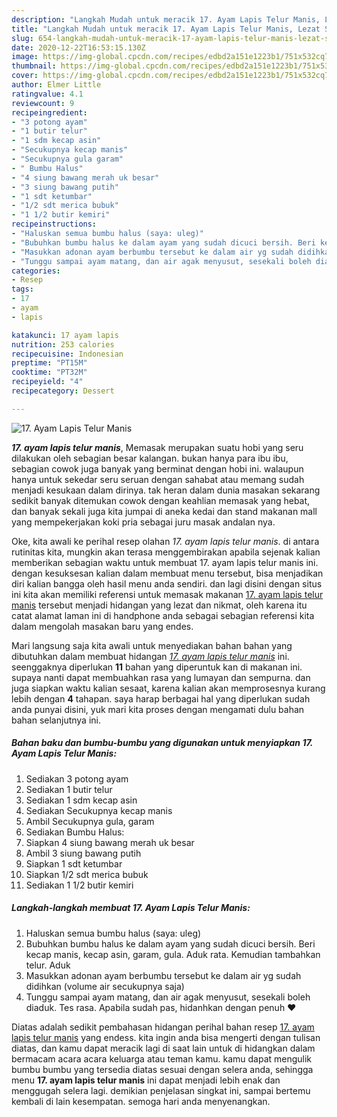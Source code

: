 ```yaml
---
description: "Langkah Mudah untuk meracik 17. Ayam Lapis Telur Manis, Lezat Sekali"
title: "Langkah Mudah untuk meracik 17. Ayam Lapis Telur Manis, Lezat Sekali"
slug: 654-langkah-mudah-untuk-meracik-17-ayam-lapis-telur-manis-lezat-sekali
date: 2020-12-22T16:53:15.130Z
image: https://img-global.cpcdn.com/recipes/edbd2a151e1223b1/751x532cq70/17-ayam-lapis-telur-manis-foto-resep-utama.jpg
thumbnail: https://img-global.cpcdn.com/recipes/edbd2a151e1223b1/751x532cq70/17-ayam-lapis-telur-manis-foto-resep-utama.jpg
cover: https://img-global.cpcdn.com/recipes/edbd2a151e1223b1/751x532cq70/17-ayam-lapis-telur-manis-foto-resep-utama.jpg
author: Elmer Little
ratingvalue: 4.1
reviewcount: 9
recipeingredient:
- "3 potong ayam"
- "1 butir telur"
- "1 sdm kecap asin"
- "Secukupnya kecap manis"
- "Secukupnya gula garam"
- " Bumbu Halus"
- "4 siung bawang merah uk besar"
- "3 siung bawang putih"
- "1 sdt ketumbar"
- "1/2 sdt merica bubuk"
- "1 1/2 butir kemiri"
recipeinstructions:
- "Haluskan semua bumbu halus (saya: uleg)"
- "Bubuhkan bumbu halus ke dalam ayam yang sudah dicuci bersih. Beri kecap manis, kecap asin, garam, gula. Aduk rata. Kemudian tambahkan telur. Aduk"
- "Masukkan adonan ayam berbumbu tersebut ke dalam air yg sudah didihkan (volume air secukupnya saja)"
- "Tunggu sampai ayam matang, dan air agak menyusut, sesekali boleh diaduk. Tes rasa. Apabila sudah pas, hidanhkan dengan penuh ❤️"
categories:
- Resep
tags:
- 17
- ayam
- lapis

katakunci: 17 ayam lapis 
nutrition: 253 calories
recipecuisine: Indonesian
preptime: "PT15M"
cooktime: "PT32M"
recipeyield: "4"
recipecategory: Dessert

---
```



![17. Ayam Lapis Telur Manis](https://img-global.cpcdn.com/recipes/edbd2a151e1223b1/751x532cq70/17-ayam-lapis-telur-manis-foto-resep-utama.jpg)

<b><i>17. ayam lapis telur manis</i></b>, Memasak merupakan suatu hobi yang seru dilakukan oleh sebagian besar kalangan. bukan hanya para ibu ibu, sebagian cowok juga banyak yang berminat dengan hobi ini. walaupun hanya untuk sekedar seru seruan dengan sahabat atau memang sudah menjadi kesukaan dalam dirinya. tak heran dalam dunia masakan sekarang sedikit banyak ditemukan cowok dengan keahlian memasak yang hebat, dan banyak sekali juga kita jumpai di aneka kedai dan stand makanan mall yang mempekerjakan koki pria sebagai juru masak andalan nya.

Oke, kita awali ke perihal resep olahan <i>17. ayam lapis telur manis</i>. di antara rutinitas kita, mungkin akan terasa menggembirakan apabila sejenak kalian memberikan sebagian waktu untuk membuat 17. ayam lapis telur manis ini. dengan kesuksesan kalian dalam membuat menu tersebut, bisa menjadikan diri kalian bangga oleh hasil menu anda sendiri. dan lagi disini dengan situs ini kita akan memiliki referensi untuk memasak makanan <u>17. ayam lapis telur manis</u> tersebut menjadi hidangan yang lezat dan nikmat, oleh karena itu catat alamat laman ini di handphone anda sebagai sebagian referensi kita dalam mengolah masakan baru yang endes.




Mari langsung saja kita awali untuk menyediakan bahan bahan yang dibutuhkan dalam membuat hidangan <u><i>17. ayam lapis telur manis</i></u> ini. seenggaknya diperlukan <b>11</b> bahan yang diperuntuk kan di makanan ini. supaya nanti dapat membuahkan rasa yang lumayan dan sempurna. dan juga siapkan waktu kalian sesaat, karena kalian akan memprosesnya kurang lebih dengan <b>4</b> tahapan. saya harap berbagai hal yang diperlukan sudah anda punyai disini, yuk mari kita proses dengan mengamati dulu bahan bahan selanjutnya ini.

<!--inarticleads1-->

##### Bahan baku dan bumbu-bumbu yang digunakan untuk menyiapkan 17. Ayam Lapis Telur Manis:

1. Sediakan 3 potong ayam
1. Sediakan 1 butir telur
1. Sediakan 1 sdm kecap asin
1. Sediakan Secukupnya kecap manis
1. Ambil Secukupnya gula, garam
1. Sediakan  Bumbu Halus:
1. Siapkan 4 siung bawang merah uk besar
1. Ambil 3 siung bawang putih
1. Siapkan 1 sdt ketumbar
1. Siapkan 1/2 sdt merica bubuk
1. Sediakan 1 1/2 butir kemiri




<!--inarticleads2-->

##### Langkah-langkah membuat 17. Ayam Lapis Telur Manis:

1. Haluskan semua bumbu halus (saya: uleg)
1. Bubuhkan bumbu halus ke dalam ayam yang sudah dicuci bersih. Beri kecap manis, kecap asin, garam, gula. Aduk rata. Kemudian tambahkan telur. Aduk
1. Masukkan adonan ayam berbumbu tersebut ke dalam air yg sudah didihkan (volume air secukupnya saja)
1. Tunggu sampai ayam matang, dan air agak menyusut, sesekali boleh diaduk. Tes rasa. Apabila sudah pas, hidanhkan dengan penuh ❤️




Diatas adalah sedikit pembahasan hidangan perihal bahan resep <u>17. ayam lapis telur manis</u> yang endess. kita ingin anda bisa mengerti dengan tulisan diatas, dan kamu dapat meracik lagi di saat lain untuk di hidangkan dalam bermacam acara acara keluarga atau teman kamu. kamu dapat mengulik bumbu bumbu yang tersedia diatas sesuai dengan selera anda, sehingga menu <b>17. ayam lapis telur manis</b> ini dapat menjadi lebih enak dan menggugah selera lagi. demikian penjelasan singkat ini, sampai bertemu kembali di lain kesempatan. semoga hari anda menyenangkan.
